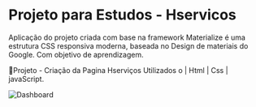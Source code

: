 # Projeto para Estudos - Hservicos

Aplicação do projeto criada com base na framework Materialize é uma estrutura CSS responsiva moderna, baseada no Design de materiais do Google.
Com objetivo de aprendizagem.

:page_with_curl:Projeto - Criação da Pagina Hserviços Utilizados o | Html | Css | javaScript.

![Dashboard](https://imgur.com/778a78n "Dashboard")

